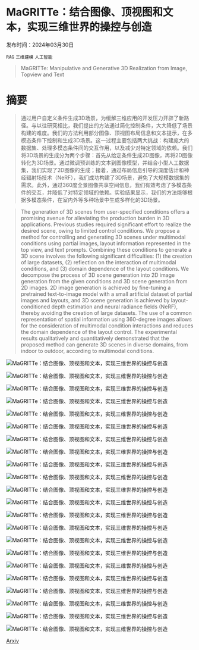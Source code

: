 # MaGRITTe：结合图像、顶视图和文本，实现三维世界的操控与创造

发布时间：2024年03月30日

`RAG` `三维建模` `人工智能`

> MaGRITTe: Manipulative and Generative 3D Realization from Image, Topview and Text

# 摘要

> 通过用户自定义条件生成3D场景，为缓解三维应用的开发压力开辟了新路径。与以往研究相比，我们提出的方法通过简化控制条件，大大降低了场景构建的难度。我们的方法利用部分图像、顶视图布局信息和文本提示，在多模态条件下控制和生成3D场景。这一过程主要包括两大挑战：构建庞大的数据集、处理多模态条件间的交互作用，以及减少对特定领域的依赖。我们将3D场景的生成分为两个步骤：首先从给定条件生成2D图像，再将2D图像转化为3D场景。通过微调预训练的文本到图像模型，并结合小型人工数据集，我们实现了2D图像的生成；接着，通过布局信息引导的深度估计和神经辐射场技术（NeRF），我们成功构建了3D场景，避免了大规模数据集的需求。此外，通过360度全景图像共享空间信息，我们有效考虑了多模态条件的交互，并降低了对特定领域的依赖。实验结果显示，我们的方法能够根据多模态条件，在室内外等多种场景中生成多样化的3D场景。

> The generation of 3D scenes from user-specified conditions offers a promising avenue for alleviating the production burden in 3D applications. Previous studies required significant effort to realize the desired scene, owing to limited control conditions. We propose a method for controlling and generating 3D scenes under multimodal conditions using partial images, layout information represented in the top view, and text prompts. Combining these conditions to generate a 3D scene involves the following significant difficulties: (1) the creation of large datasets, (2) reflection on the interaction of multimodal conditions, and (3) domain dependence of the layout conditions. We decompose the process of 3D scene generation into 2D image generation from the given conditions and 3D scene generation from 2D images. 2D image generation is achieved by fine-tuning a pretrained text-to-image model with a small artificial dataset of partial images and layouts, and 3D scene generation is achieved by layout-conditioned depth estimation and neural radiance fields (NeRF), thereby avoiding the creation of large datasets. The use of a common representation of spatial information using 360-degree images allows for the consideration of multimodal condition interactions and reduces the domain dependence of the layout control. The experimental results qualitatively and quantitatively demonstrated that the proposed method can generate 3D scenes in diverse domains, from indoor to outdoor, according to multimodal conditions.

![MaGRITTe：结合图像、顶视图和文本，实现三维世界的操控与创造](../../../paper_images/2404.00345/x1.png)

![MaGRITTe：结合图像、顶视图和文本，实现三维世界的操控与创造](../../../paper_images/2404.00345/x2.png)

![MaGRITTe：结合图像、顶视图和文本，实现三维世界的操控与创造](../../../paper_images/2404.00345/x3.png)

![MaGRITTe：结合图像、顶视图和文本，实现三维世界的操控与创造](../../../paper_images/2404.00345/x4.png)

![MaGRITTe：结合图像、顶视图和文本，实现三维世界的操控与创造](../../../paper_images/2404.00345/x5.png)

![MaGRITTe：结合图像、顶视图和文本，实现三维世界的操控与创造](../../../paper_images/2404.00345/x6.png)

![MaGRITTe：结合图像、顶视图和文本，实现三维世界的操控与创造](../../../paper_images/2404.00345/x7.png)

![MaGRITTe：结合图像、顶视图和文本，实现三维世界的操控与创造](../../../paper_images/2404.00345/x8.png)

![MaGRITTe：结合图像、顶视图和文本，实现三维世界的操控与创造](../../../paper_images/2404.00345/x9.png)

![MaGRITTe：结合图像、顶视图和文本，实现三维世界的操控与创造](../../../paper_images/2404.00345/x10.png)

![MaGRITTe：结合图像、顶视图和文本，实现三维世界的操控与创造](../../../paper_images/2404.00345/x11.png)

![MaGRITTe：结合图像、顶视图和文本，实现三维世界的操控与创造](../../../paper_images/2404.00345/x12.png)

![MaGRITTe：结合图像、顶视图和文本，实现三维世界的操控与创造](../../../paper_images/2404.00345/x13.png)

![MaGRITTe：结合图像、顶视图和文本，实现三维世界的操控与创造](../../../paper_images/2404.00345/x14.png)

![MaGRITTe：结合图像、顶视图和文本，实现三维世界的操控与创造](../../../paper_images/2404.00345/x15.png)

![MaGRITTe：结合图像、顶视图和文本，实现三维世界的操控与创造](../../../paper_images/2404.00345/x16.png)

![MaGRITTe：结合图像、顶视图和文本，实现三维世界的操控与创造](../../../paper_images/2404.00345/x17.png)

![MaGRITTe：结合图像、顶视图和文本，实现三维世界的操控与创造](../../../paper_images/2404.00345/x18.png)

![MaGRITTe：结合图像、顶视图和文本，实现三维世界的操控与创造](../../../paper_images/2404.00345/x19.png)

![MaGRITTe：结合图像、顶视图和文本，实现三维世界的操控与创造](../../../paper_images/2404.00345/x20.png)

![MaGRITTe：结合图像、顶视图和文本，实现三维世界的操控与创造](../../../paper_images/2404.00345/x21.png)

![MaGRITTe：结合图像、顶视图和文本，实现三维世界的操控与创造](../../../paper_images/2404.00345/x22.png)

[Arxiv](https://arxiv.org/abs/2404.00345)